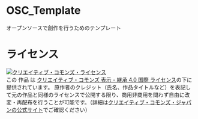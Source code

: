 # OSC_Template
オープンソースで創作を行うためのテンプレート
# ライセンス
[![クリエイティブ・コモンズ・ライセンス](https://i.creativecommons.org/l/by-sa/4.0/88x31.png)](http://creativecommons.org/licenses/by-sa/4.0/)  
この 作品 は [クリエイティブ・コモンズ 表示 - 継承 4.0 国際 ライセンス](http://creativecommons.org/licenses/by-sa/4.0/)の下に提供されています。
原作者のクレジット（氏名、作品タイトルなど）を表記して元の作品と同様のライセンスで公開する限り、商用非商用を問わず自由に改変・再配布を行うことが可能です。（詳細は[クリエイティブ・コモンズ・ジャパンの公式サイト](https://creativecommons.jp/licenses/)でご確認ください）
